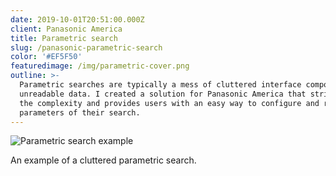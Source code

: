 ```yaml
---
date: 2019-10-01T20:51:00.000Z
client: Panasonic America
title: Parametric search
slug: /panasonic-parametric-search
color: '#EF5F50'
featuredimage: /img/parametric-cover.png
outline: >-
  Parametric searches are typically a mess of cluttered interface components and
  unreadable data. I created a solution for Panasonic America that strips away
  the complexity and provides users with an easy way to configure and refine the
  parameters of their search.
---
```

<div class="ImageWithCaption full">

![Parametric search example](/img/screenshot-2019-10-25-at-09.34.59.png "Parametric search example")

<p class="Caption">An example of a cluttered parametric search.</p>

</div>
